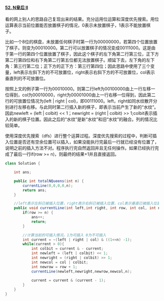 #### [52. N皇后 II](https://leetcode-cn.com/problems/n-queens-ii/)

 看的网上别人的思路自己复现出来的结果。充分运用位运算和深度优先搜索。用位运算表示当前位置能否放置棋子的情况，0表示未放置棋子，1表示不能放置棋子。

比如一个8位的棋盘，未放置任何棋子时第一行为00000000，若第四个位置放置了棋子。则变为00010000。第二行可以放置棋子的情况变成00111000。这是由于第一行的第四个位置放置了棋子，因此这个棋子的左下角第二行第三位，正下方第二行第四位和右下角第二行第五位都无法放置棋子。顺延下去，左下角的左下角：第三行第二位；正下方的正下方：第三行第四位；因此思路中使用了三个变量，left表示左斜下方的不可放置位，right表示右斜下方的不可放置位，col表示垂直列的不可放置位。

按照上文的例子第一行为00010000。则第二行left为00100000由上一行左移一位得到，col为00010000，right为00001000由上一行右移一位得到，因此第二行的可放置位情况为(left | right | col)，即00111000。left，right如同水纹散开分别进行左移右移。与此同时第二行插入新的棋子，即表示当前产生了新的“水纹”。因此newleft = (left | colbit) << 1；newright = (right | colbit) >> 1;colbit表示插入的新的棋子位置。因此之后的“水纹”是新“水纹”和旧“水纹”的融合。列的情况比较简单。

使用深度优先搜索（dfs）进行整个运算过程。深度优先搜索的过程中，判断可插入位置是否还有空余位置可以插入，如果没能执行完最后一行就已经没有位置了，说明之前的插入方法不对。程序执行完自然返回并且无任何操作。如果已经执行完成了最后一行if(row >= n)，则最终的结果+1并且直接返回。

```java
class Solution {

    int ans;

    public int totalNQueens(int n) {
        currentLine(0,0,0,0,n);
        return ans;
    }

    //left表示左斜已被插入位置，right表示右斜已被插入位置，col表示垂直已被插入位置。0表示未被插入，1表示已插入
    public void currentLine(int left,int right, int row, int col, int n){
        if(row >= n) {
            ans++;
            return;
        }

        //计算当前的可插入情况。1为可插入 0为不可插入
        int current = ~(left | right | col) & ((1<<n) -1);
        while(current > 0){
            int colbit = current & - current;
            int newleft = (left | colbit) << 1;
            int newright = (right | colbit) >> 1;
            int newcol = col | colbit;
            int newrow = row + 1;
            currentLine(newleft,newright,newrow,newcol,n);
        
            current = current & (current - 1);
        }
    }
}
```

